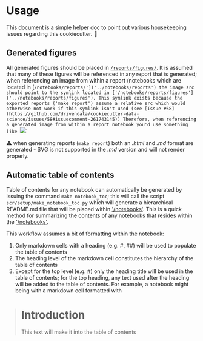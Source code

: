 # Usage

This document is a simple helper doc to point out various housekeeping issues regarding this cookiecutter. :poop:

## Generated figures

All generated figures should be placed in [`/reports/figures/`]('../reports/figures'). It is assumed that many of these figures will be referenced in any report that is generated; when referencing an image from within a report (notebooks which are located in [`/notebooks/reports/']('../notebooks/reports') the image src should point to the symlink located in ['/notebooks/reports/figures']('../notebooks/reports/figures'). This symlink exists because the exported reports ('make report') assume a relative src which would otherwise not work if this symlink isn't used (see [Issue #58](https://github.com/drivendata/cookiecutter-data-science/issues/58#issuecomment-261743145)) Therefore, when referencing a generated image from within a report notebook you'd use something like `<img src="figures/img.png" />`

:warning: when generating reports (`make report`) both an *.html* and *.md* format are generated - SVG is not supported in the *.md* version and will not render properly.

## Automatic table of contents

Table of contents for any notebook can automatically be generated by issuing the command `make notebook_toc`; this will call the script `scr/setup/make_notebook_toc.py` which will generate a hierarchical README.md file that will be placed within ['/notebooks']('../reports'). This is a quick method for summarizing the contents of any notebooks that resides within the ['/notebooks']('../reports'). 

This workflow assumes a bit of formatting within the notebook:

1. Only markdown cells with a heading (e.g. #, ##) will be used to populate the table of contents
2. The heading level of the markdown cell constitutes the hierarchy of the table of contents
3. Except for the top level (e.g. #) only the heading title will be used in the table of contents; for the top heading, any text used after the heading will be added to the table of contents. For example, a notebook might being with a markdown cell formatted with
> # Introduction
> 
> This text will make it into the table of contents

